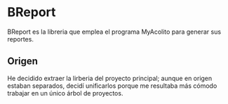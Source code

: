 # BReport
BReport es la libreria que emplea el programa MyAcolito para generar sus reportes.

## Origen
He decidido extraer la lirberia del proyecto principal; aunque en origen estaban separados, decidí unificarlos porque me resultaba más cómodo trabajar en un único árbol de proyectos.
